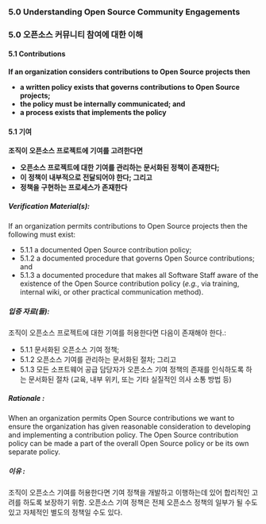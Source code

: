 ### 5.0 Understanding Open Source Community Engagements

### 5.0 오픈소스 커뮤니티 참여에 대한 이해

#### 5.1        Contributions

**If an organization considers contributions to Open Source projects then**

- **a written policy exists that governs contributions to Open Source projects;**
- **the policy must be internally communicated; and**
- **a process exists that implements the policy**

#### 5.1        기여

**조직이 오픈소스 프로젝트에 기여를 고려한다면**

- **오픈소스 프로젝트에 대한 기여를 관리하는 문서화된 정책이 존재한다;**
- **이 정책이 내부적으로 전달되어야 한다; 그리고**
- **정책을 구현하는 프로세스가 존재한다**

##### Verification Material(s):

If an organization permits contributions to Open Source projects then the following must exist:

- 5.1.1 a documented Open Source contribution policy;
- 5.1.2 a documented procedure that governs Open Source contributions; and
- 5.1.3 a documented procedure that makes all Software Staff aware of the existence of the Open Source contribution policy (_e.g._, via training, internal wiki, or other practical communication method).

##### 입증 자료(들):

조직이 오픈소스 프로젝트에 대한 기여를 허용한다면 다음이 존재해야 한다.:

- 5.1.1 문서화된 오픈소스 기여 정책;
- 5.1.2 오픈소스 기여를 관리하는 문서화된 절차; 그리고
- 5.1.3 모든 소프트웨어 공급 담당자가 오픈소스 기여 정책의 존재를 인식하도록 하는 문서화된 절차 (교육, 내부 위키, 또는 기타 실질적인 의사 소통 방법 등)

##### Rationale :

When an organization permits Open Source contributions we want to ensure the organization has given reasonable consideration to developing and implementing a contribution policy.  The Open Source contribution policy can be made a part of the overall Open Source policy or be its own separate policy.

##### 이유 :

조직이 오픈소스 기여를 허용한다면 기여 정책을 개발하고 이행하는데 있어 합리적인 고려를 하도록 보장하기 위함. 오픈소스 기여 정책은 전체 오픈소스 정책의 일부가 될 수도 있고 자체적인 별도의 정책일 수도 있다.
